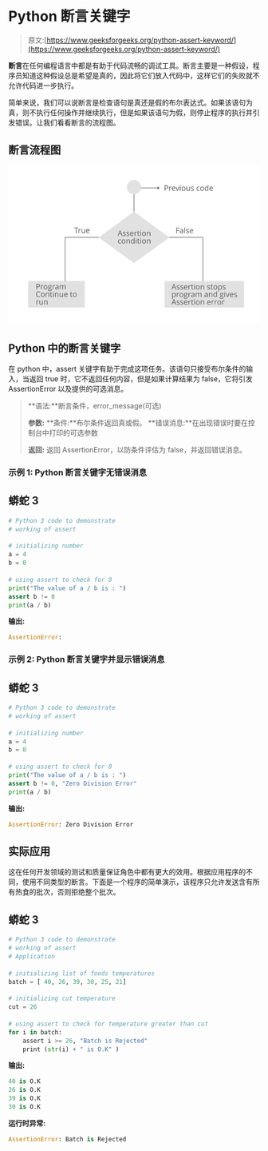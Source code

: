 # Python 断言关键字

> 原文:[https://www.geeksforgeeks.org/python-assert-keyword/](https://www.geeksforgeeks.org/python-assert-keyword/)

**断言**在任何编程语言中都是有助于代码流畅的调试工具。断言主要是一种假设，程序员知道这种假设总是希望是真的，因此将它们放入代码中，这样它们的失败就不允许代码进一步执行。

简单来说，我们可以说断言是检查语句是真还是假的布尔表达式。如果该语句为真，则不执行任何操作并继续执行，但是如果该语句为假，则停止程序的执行并引发错误。让我们看看断言的流程图。

## 断言流程图

![Python assert keyword](img/0d9b948f62e900545f79979265164ef7.png)

## Python 中的断言关键字

在 python 中，assert 关键字有助于完成这项任务。该语句只接受布尔条件的输入，当返回 true 时，它不返回任何内容，但是如果计算结果为 false，它将引发 AssertionError 以及提供的可选消息。

> **语法:**断言条件，error_message(可选)
> 
> **参数:**
> **条件:**布尔条件返回真或假。
> **错误消息:**在出现错误时要在控制台中打印的可选参数
> 
> **返回:**
> 返回 AssertionError，以防条件评估为 false，并返回错误消息。

### **示例 1: Python 断言关键字无错误消息**

## 蟒蛇 3

```py
# Python 3 code to demonstrate
# working of assert

# initializing number
a = 4
b = 0

# using assert to check for 0
print("The value of a / b is : ")
assert b != 0
print(a / b)
```

**输出:**

```py
AssertionError: 
```

### 示例 2: Python 断言关键字并显示错误消息

## 蟒蛇 3

```py
# Python 3 code to demonstrate
# working of assert

# initializing number
a = 4
b = 0

# using assert to check for 0
print("The value of a / b is : ")
assert b != 0, "Zero Division Error"
print(a / b)
```

**输出:**

```py
AssertionError: Zero Division Error
```

## **实际应用**

这在任何开发领域的测试和质量保证角色中都有更大的效用。根据应用程序的不同，使用不同类型的断言。下面是一个程序的简单演示，该程序只允许发送含有所有热食的批次，否则拒绝整个批次。

## 蟒蛇 3

```py
# Python 3 code to demonstrate 
# working of assert 
# Application

# initializing list of foods temperatures
batch = [ 40, 26, 39, 30, 25, 21]

# initializing cut temperature
cut = 26

# using assert to check for temperature greater than cut
for i in batch:
    assert i >= 26, "Batch is Rejected"
    print (str(i) + " is O.K" )
```

**输出:**

```py
40 is O.K
26 is O.K
39 is O.K
30 is O.K
```

**运行时异常:**

```py
AssertionError: Batch is Rejected
```